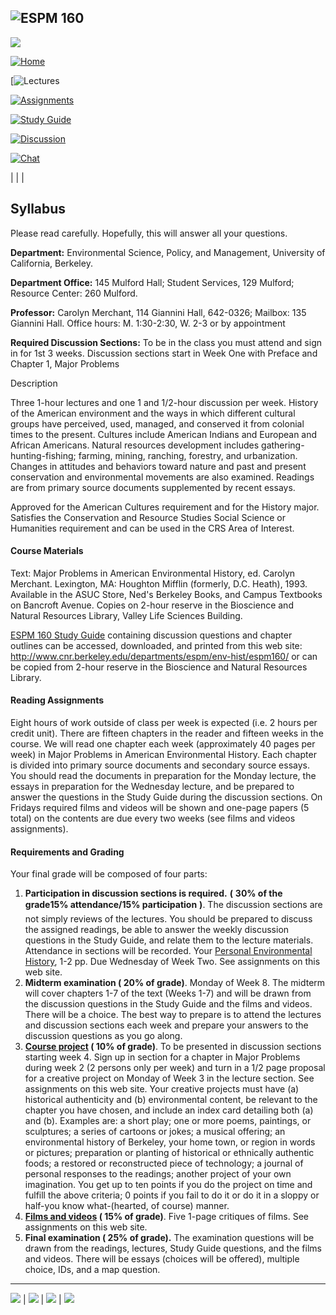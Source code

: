 ![ESPM 160](media/banner.gif)  
---  
![](media/stem.gif)

[![Home](media/side_home.gif)](index.html)

[![Lectures](media/side_lectures.gif)

[![Assignments](media/side_assignments.gif)](assignments/index.html)

[![Study Guide](media/side_guide.gif)](studyguide/guide.html)

[![Discussion](media/side_discussion.gif)](discussion/index.html)

[![Chat](media/side_chat.gif)](chat/index.html)



  |  |  |

## Syllabus

Please read carefully. Hopefully, this will answer all your questions.

**Department:** Environmental Science, Policy, and Management, University of
California, Berkeley.

**Department Office:** 145 Mulford Hall; Student Services, 129 Mulford;
Resource Center: 260 Mulford.

**Professor:** Carolyn Merchant, 114 Giannini Hall, 642-0326; Mailbox: 135
Giannini Hall. Office hours: M. 1:30-2:30, W. 2-3 or by appointment

**Required Discussion Sections:** To be in the class you must attend and sign
in for 1st 3 weeks. Discussion sections start in Week One with Preface and
Chapter 1, Major Problems

Description

Three 1-hour lectures and one 1 and 1/2-hour discussion per week. History of
the American environment and the ways in which different cultural groups have
perceived, used, managed, and conserved it from colonial times to the present.
Cultures include American Indians and European and African Americans. Natural
resources development includes gathering-hunting-fishing; farming, mining,
ranching, forestry, and urbanization. Changes in attitudes and behaviors
toward nature and past and present conservation and environmental movements
are also examined. Readings are from primary source documents supplemented by
recent essays.

Approved for the American Cultures requirement and for the History major.
Satisfies the Conservation and Resource Studies Social Science or Humanities
requirement and can be used in the CRS Area of Interest.

#### Course Materials

Text: Major Problems in American Environmental History, ed. Carolyn Merchant.
Lexington, MA: Houghton Mifflin (formerly, D.C. Heath), 1993. Available in the
ASUC Store, Ned's Berkeley Books, and Campus Textbooks on Bancroft Avenue.
Copies on 2-hour reserve in the Bioscience and Natural Resources Library,
Valley Life Sciences Building.

[ESPM 160 Study Guide](studyguide/guide.html) containing discussion questions
and chapter outlines can be accessed, downloaded, and printed from this web
site: http://www.cnr.berkeley.edu/departments/espm/env-hist/espm160/ or can be
copied from 2-hour reserve in the Bioscience and Natural Resources Library.

#### Reading Assignments

Eight hours of work outside of class per week is expected (i.e. 2 hours per
credit unit). There are fifteen chapters in the reader and fifteen weeks in
the course. We will read one chapter each week (approximately 40 pages per
week) in Major Problems in American Environmental History. Each chapter is
divided into primary source documents and secondary source essays. You should
read the documents in preparation for the Monday lecture, the essays in
preparation for the Wednesday lecture, and be prepared to answer the questions
in the Study Guide during the discussion sections. On Fridays required films
and videos will be shown and one-page papers (5 total) on the contents are due
every two weeks (see films and videos assignments).

#### Requirements and Grading

Your final grade will be composed of four parts:

  1. **Participation in discussion sections is required.** **(** **30% of the grade15% attendance/15% participation** **)**. The discussion sections are not simply reviews of the lectures. You should be prepared to discuss the assigned readings, be able to answer the weekly discussion questions in the Study Guide, and relate them to the lecture materials. Attendance in sections will be recorded. Your [Personal Environmental History](assignments/personal_history.html), 1-2 pp. Due Wednesday of Week Two. See assignments on this web site. 
  2. **Midterm examination ( 20% of grade)**. Monday of Week 8. The midterm will cover chapters 1-7 of the text (Weeks 1-7) and will be drawn from the discussion questions in the Study Guide and the films and videos. There will be a choice. The best way to prepare is to attend the lectures and discussion sections each week and prepare your answers to the discussion questions as you go along. 
  3. **[Course project](assignments/creative.html) ( 10% of grade)**. To be presented in discussion sections starting week 4. Sign up in section for a chapter in Major Problems during week 2 (2 persons only per week) and turn in a 1/2 page proposal for a creative project on Monday of Week 3 in the lecture section. See assignments on this web site. Your creative projects must have (a) historical authenticity and (b) environmental content, be relevant to the chapter you have chosen, and include an index card detailing both (a) and (b). Examples are: a short play; one or more poems, paintings, or sculptures; a series of cartoons or jokes; a musical offering; an environmental history of Berkeley, your home town, or region in words or pictures; preparation or planting of historical or ethnically authentic foods; a restored or reconstructed piece of technology; a journal of personal responses to the readings; another project of your own imagination. You get up to ten points if you do the project on time and fulfill the above criteria; 0 points if you fail to do it or do it in a sloppy or half-you know what-(hearted, of course) manner. 
  4. **[Films and videos](assignments/videos.html) ( 15% of grade)**. Five 1-page critiques of films. See assignments on this web site. 
  5. **Final examination ( 25% of grade).** The examination questions will be drawn from the readings, lectures, Study Guide questions, and the films and videos. There will be essays (choices will be offered), multiple choice, IDs, and a map question. 
  
---  
![](media/clr_dot.gif) | ![](media/clr_dot.gif) | ![](media/clr_dot.gif) |
![](media/clr_dot.gif)

